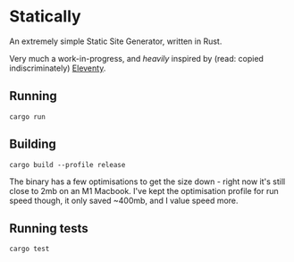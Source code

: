 # Statically

An extremely simple Static Site Generator, written in Rust.

Very much a work-in-progress, and _heavily_ inspired by (read: copied indiscriminately) [Eleventy](https://github.com/11ty/eleventy/).

## Running

`cargo run`

## Building

`cargo build --profile release`

The binary has a few optimisations to get the size down - right now it's still close to 2mb on an M1 Macbook. I've kept the optimisation profile for run speed though, it only saved ~400mb, and I value speed more.

## Running tests

`cargo test`
